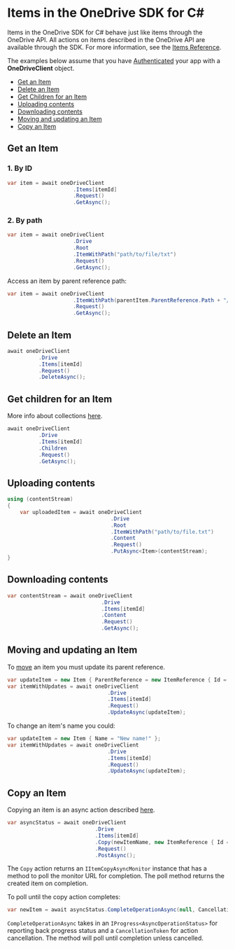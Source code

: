 Items in the OneDrive SDK for C#
=====

Items in the OneDrive SDK for C# behave just like items through the OneDrive API. All actions on items described in the OneDrive API are available through the SDK. For more information, see the [Items Reference](https://dev.onedrive.com/README.htm#item-resource). 

The examples below assume that you have [Authenticated](/docs/auth.md) your app with a **OneDriveClient** object.

* [Get an Item](#get-an-item)
* [Delete an Item](#delete-an-item)
* [Get Children for an Item](#get-children-for-an-item)
* [Uploading contents](#uploading-contents)
* [Downloading contents](#downloading-contents)
* [Moving and updating an Item](#moving-and-updating-an-item)
* [Copy an Item](#copy-an-item)

Get an Item
---------------
### 1. By ID

```csharp
var item = await oneDriveClient
                     .Items[itemId]
                     .Request()
                     .GetAsync();
```

### 2. By path

```csharp
var item = await oneDriveClient
                     .Drive
                     .Root
                     .ItemWithPath("path/to/file/txt")
                     .Request()
                     .GetAsync();
```

Access an item by parent reference path:
```csharp
var item = await oneDriveClient
                     .ItemWithPath(parentItem.ParentReference.Path + "/" + parentItem.Name + "/relative/path")
                     .Request()
                     .GetAsync();
```

Delete an Item
---------------
```csharp
await oneDriveClient
          .Drive
          .Items[itemId]
          .Request()
          .DeleteAsync();
```

Get children for an Item
-------------------------

More info about collections [here](/docs/collections.md).

```csharp
await oneDriveClient
          .Drive
          .Items[itemId]
          .Children
          .Request()
          .GetAsync();
```

Uploading contents
------------------------------

```csharp
using (contentStream)
{
    var uploadedItem = await oneDriveClient
                                 .Drive
                                 .Root
                                 .ItemWithPath("path/to/file.txt")
                                 .Content
                                 .Request()
                                 .PutAsync<Item>(contentStream);
}
```

Downloading contents
------------------------------

```csharp
var contentStream = await oneDriveClient
                              .Drive
                              .Items[itemId]
                              .Content
                              .Request()
                              .GetAsync();
```

Moving and updating an Item
--------------
To [move](https://dev.onedrive.com/items/move.htm) an item you must update its parent reference.

```csharp
var updateItem = new Item { ParentReference = new ItemReference { Id = newParentId } };
var itemWithUpdates = await oneDriveClient
                                .Drive
                                .Items[itemId]
                                .Request()
                                .UpdateAsync(updateItem);
```

To change an item's name you could:

```csharp
var updateItem = new Item { Name = "New name!" };
var itemWithUpdates = await oneDriveClient
                                .Drive
                                .Items[itemId]
                                .Request()
                                .UpdateAsync(updateItem);

```

Copy an Item
---------------
Copying an item is an async action described [here](https://dev.onedrive.com/items/copy.htm).

```csharp
var asyncStatus = await oneDriveClient
                            .Drive
                            .Items[itemId]
                            .Copy(newItemName, new ItemReference { Id = copyLocationId })
                            .Request()
                            .PostAsync();  
```

The `Copy` action returns an `IItemCopyAsyncMonitor` instance that has a method to poll the monitor URL for completion. The poll method returns the created item on completion.

To poll until the copy action completes:

```csharp
var newItem = await asyncStatus.CompleteOperationAsync(null, CancellationToken.None);
```

`CompleteOperationAsync` takes in an `IProgress<AsyncOperationStatus>` for reporting back progress status and a `CancellationToken` for action cancellation. The method will poll until completion unless cancelled.
